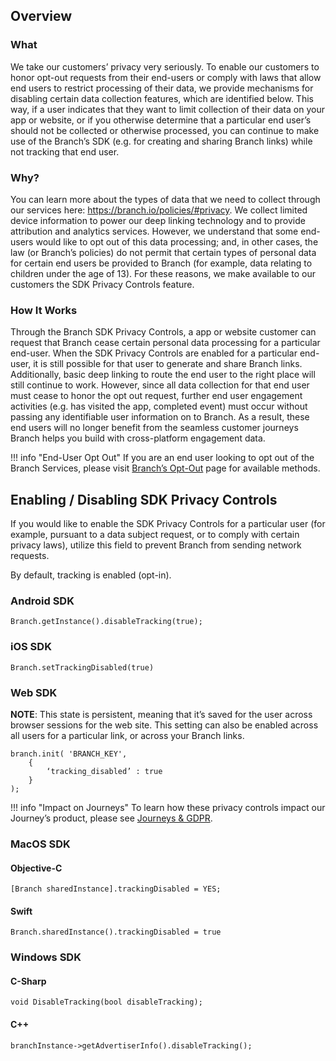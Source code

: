 ## Overview

### What

We take our customers’ privacy very seriously. To enable our customers to honor opt-out requests from their end-users or comply with laws that allow end users to restrict processing of their data, we provide mechanisms for disabling certain data collection features, which are identified below. This way, if a user indicates that they want to limit collection of their data on your app or website, or if you otherwise determine that a particular end user’s should not be collected or otherwise processed, you can continue to make use of the Branch’s SDK (e.g. for creating and sharing Branch links) while not tracking that end user.

### Why? 

You can learn more about the types of data that we need to collect through our services here: https://branch.io/policies/#privacy. We collect limited device information to power our deep linking technology and to provide attribution and analytics services. However, we understand that some end-users would like to opt out of this data processing; and, in other cases, the law (or Branch’s policies) do not permit that certain types of personal data for certain end users be provided to Branch (for example, data relating to children under the age of 13). For these reasons, we make available to our customers the SDK Privacy Controls feature.

### How It Works

Through the Branch SDK Privacy Controls, a app or website customer can request that Branch cease certain personal data processing for a particular end-user. When the SDK Privacy Controls are enabled for a particular end-user, it is still possible for that user to generate and share Branch links. Additionally, basic deep linking to route the end user to the right place will still continue to work. However, since all data collection for that end user must cease to honor the opt out request, further end user engagement activities (e.g. has visited the app, completed event) must occur without passing any identifiable user information on to Branch. As a result, these end users will no longer benefit from the seamless customer journeys Branch helps you build with cross-platform engagement data.

!!! info "End-User Opt Out"
	If you are an end user looking to opt out of the Branch Services, please visit [Branch’s Opt-Out](https://branch.app.link/optout) page for available methods.

## Enabling / Disabling SDK Privacy Controls

If you would like to enable the SDK Privacy Controls for a particular user (for example, pursuant to a data subject request, or to comply with certain privacy laws), utilize this field to prevent Branch from sending network requests.

By default, tracking is enabled (opt-in).

### Android SDK

```
Branch.getInstance().disableTracking(true);
```
### iOS SDK

```
Branch.setTrackingDisabled(true)
```
### Web SDK

**NOTE**: This state is persistent, meaning that it’s saved for the user across browser sessions for the web site. This setting can also be enabled across all users for a particular link, or across your Branch links.

```
branch.init( 'BRANCH_KEY',
    {
        ‘tracking_disabled’ : true
    }
);
```

!!! info "Impact on Journeys"
	To learn how these privacy controls impact our Journey’s product, please see [Journeys & GDPR](https://docs.branch.io/web/journeys/#journeys-and-gdpr).

### MacOS SDK

#### Objective-C

```
[Branch sharedInstance].trackingDisabled = YES;
```

#### Swift

```
Branch.sharedInstance().trackingDisabled = true
```

### Windows SDK

#### C-Sharp

```
void DisableTracking(bool disableTracking);
```

#### C++

```
branchInstance->getAdvertiserInfo().disableTracking();
```

